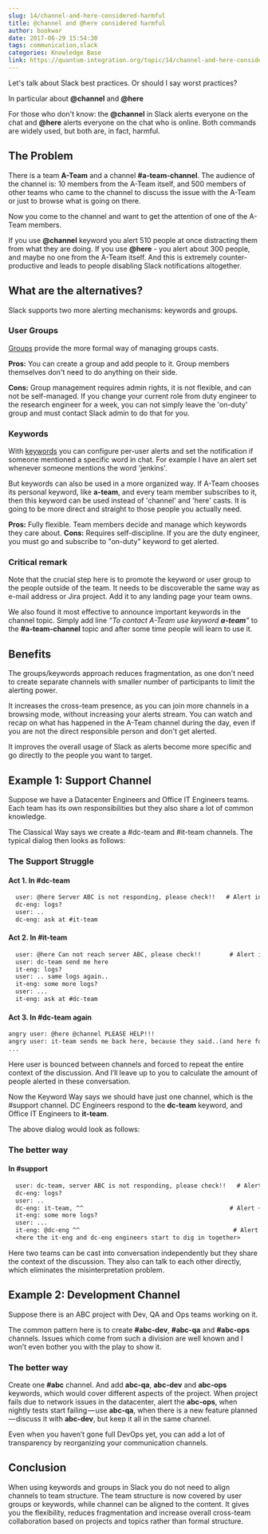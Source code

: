 ```yaml
---
slug: 14/channel-and-here-considered-harmful
title: @channel and @here considered harmful
author: bookwar
date: 2017-06-29 15:54:30
tags: communication,slack
categories: Knowledge Base
link: https://quantum-integration.org/topic/14/channel-and-here-considered-harmful
---
```


Let's talk about Slack best practices. Or should I say worst practices?

In particular about **@channel** and **@here**

For those who don't know: the **@channel** in Slack alerts everyone on the chat and **@here** alerts everyone on the chat who is online. Both commands are widely used, but both are, in fact, harmful.

## The Problem

There is a team **A-Team** and a channel **#a-team-channel**. The audience of the channel is: 10 members from the A-Team itself, and 500 members of other teams who came to the channel to discuss the issue with the A-Team or just to browse what is going on there.

Now you come to the channel and want to get the attention of one of the A-Team members.

If you use **@channel** keyword you alert 510 people at once distracting them from what they are doing. If you use **@here** - you alert about 300 people, and maybe no one from the A-Team itself. And this is extremely counter-productive and leads to people disabling Slack notifications altogether.

## What are the alternatives?

Slack supports two more alerting mechanisms: keywords and groups.

### User Groups

[Groups](https://get.slack.help/hc/en-us/articles/212906697-User-Groups) provide the more formal way of managing groups casts.

**Pros:** You can create a group and add people to it. Group members themselves don't need to do anything on their side.

**Cons:** Group management requires admin rights, it is not flexible, and can not be self-managed. If you change your current role from duty engineer to the research engineer for a week, you can not simply leave the 'on-duty' group and must contact Slack admin to do that for you.

### Keywords

With [keywords](https://get.slack.help/hc/en-us/articles/201398467-Highlight-word-notifications) you can configure per-user alerts and set the notification if someone mentioned a specific word in chat. For example I have an alert set whenever someone mentions the word 'jenkins'.

But keywords can also be used in a more organized way. If A-Team chooses its personal keyword, like **a-team**, and every team member subscribes to it, then this keyword can be used instead of 'channel' and 'here' casts. It is going to be more direct and straight to those people you actually need.

**Pros:** Fully flexible. Team members decide and manage which keywords they care about.
**Cons:** Requires self-discipline. If you are the duty engineer, you must go and subscribe to "on-duty" keyword to get alerted.

### Critical remark

Note that the crucial step here is to promote the keyword or user group to the people outside of the team. It needs to be discoverable the same way as e-mail address or Jira project. Add it to any landing page your team owns.

We also  found it most effective to announce important keywords in the channel topic. Simply add line *“To contact A-Team use keyword **a-team**”* to the **#a-team-channel** topic and after some time people will learn to use it.

## Benefits

The groups/keywords approach reduces fragmentation, as one don't need to create separate channels with smaller number of participants to limit the alerting power.

It increases the cross-team presence, as you can join more channels in a browsing mode, without increasing your alerts stream. You can watch and recap on what has happened in the A-Team channel during the day, even if you are not the direct responsible person and don't get alerted.

It improves the overall usage of Slack as alerts become more specific and go directly to the people you want to target.

## Example 1: Support Channel

Suppose we have a Datacenter Engineers and Office IT Engineers teams. Each team has its own responsibilities but they also share a lot of common knowledge.

The Classical Way says we create a #dc-team and #it-team channels. The typical dialog then looks as follows:

### The Support Struggle
#### Act 1. In #dc-team
```txt
  user: @here Server ABC is not responding, please check!!   # Alert includes ~50 server users
  dc-eng: logs?
  user: ..
  dc-eng: ask at #it-team
```
#### Act 2. In #it-team
```txt
  user: @here Can not reach server ABC, please check!!        # Alert includes ~100 office users
  user: dc-team send me here
  it-eng: logs?
  user: .. same logs again..
  it-eng: some more logs?
  user: ...
  it-eng: ask at #dc-team
```
#### Act 3. In #dc-team again
```txt
angry user: @here @channel PLEASE HELP!!!
angry user: it-team sends me back here, because they said..(and here follows the complete misinterpretation of what it-team has actually said)
...
```
Here user is bounced between channels and forced to repeat the entire context of the discussion. And I’ll leave up to you to calculate the amount of people alerted in these conversation.

Now the Keyword Way says we should have just one channel, which is the #support channel. DC Engineers respond to the **dc-team** keyword, and Office IT Engineers to **it-team**.

The above dialog would look as follows:
### The better way

#### In #support
```txt
  user: dc-team, server ABC is not responding, please check!!   # Alert ~5 people
  dc-eng: logs?
  user: ..
  dc-eng: it-team, ^^                                         # Alert ~7 people
  it-eng: some more logs?
  user: ...
  it-eng: @dc-eng ^^                                           # Alert 1 person
  <here the it-eng and dc-eng engineers start to dig in together>
```
Here two teams can be cast into conversation independently but they share the context of the discussion. They also can talk to each other directly, which eliminates the misinterpretation problem.

## Example 2: Development Channel

Suppose there is an ABC project with Dev, QA and Ops teams working on it.

The common pattern here is to create **#abc-dev**, **#abc-qa** and **#abc-ops** channels. Issues which come from such a division are well known and I won’t even bother you with the play to show it.

### The better way
Create one **#abc** channel. And add **abc-qa**, **abc-dev** and **abc-ops** keywords, which would cover different aspects of the project. When project fails due to network issues in the datacenter, alert the **abc-ops**, when nightly tests start failing — use **abc-qa**, when there is a new feature planned — discuss it with **abc-dev**, but keep it all in the same channel.

Even when you haven’t gone full DevOps yet, you can add a lot of transparency by reorganizing your communication channels.

## Conclusion

When using keywords and groups in Slack you do not need to align channels to team structure. The team structure is now covered by user groups or keywords, while channel can be aligned to the content. It gives you the flexibility, reduces fragmentation and increase overall cross-team collaboration based on projects and topics rather than formal structure.

